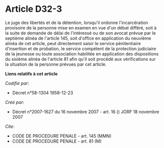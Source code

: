 # Article D32-3

Le juge des libertés et de la détention, lorsqu'il ordonne l'incarcération provisoire de la personne mise en examen en vue
d'un débat différé, soit à la suite de demande de délai de l'intéressé ou de son avocat prévue par le septième alinéa de
l'article 145, soit d'office en application du neuvième alinéa de cet article, peut directement saisir le service
pénitentiaire d'insertion et de probation, le service compétent de la protection judiciaire de la jeunesse ou toute
association habilitée en application des dispositions du sixième alinéa de l'article 81 afin qu'il soit procédé aux
vérifications sur la situation de la personne prévues par cet article.

**Liens relatifs à cet article**

_Codifié par_:

  - Décret n°58-1304 1958-12-23

_Créé par_:

  - Décret n°2007-1627 du 16 novembre 2007 - art. 16 () JORF 18 novembre 2007

_Cite_:

  - CODE DE PROCEDURE PENALE - art. 145 (MMN)
  - CODE DE PROCEDURE PENALE - art. 81 (M)
